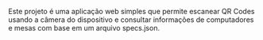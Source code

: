 Este projeto é uma aplicação web simples que permite escanear QR Codes usando a câmera do dispositivo e consultar informações de computadores e mesas com base em um arquivo specs.json.
